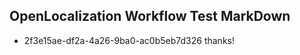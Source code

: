 ## OpenLocalization Workflow Test MarkDown
* 2f3e15ae-df2a-4a26-9ba0-ac0b5eb7d326 
thanks!<!--HONumber=Mar16_HO3-->
